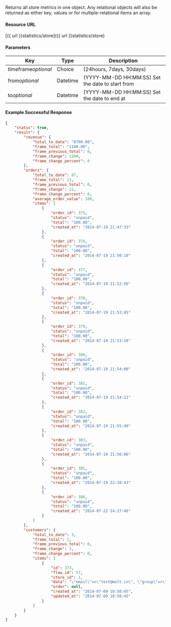 <!--
@title Get all store metrics for a time period
@author Moltin Ltd
@description Gets a customer based on the given criteria

@sidebar 1
@family Statistics
@rate No
@auth Yes
@format JSON
@http GET
@version beta
-->
Returns all store metrics in one object. Any relational objects will also be returned as either key, values or for multiple-relational items an array.


#### Resource URL
[{{ url }}statistics/store]({{ url }}statistics/store)


#### Parameters
Key | Type | Description
--- | ---- | -----------
timeframe*optional* | Choice | (24hours, 7days, 30days)
from*optional* | Datetime | (YYYY-MM-DD HH:MM:SS) Set the date to start from 
to*optional* | Datetime | (YYYY-MM-DD HH:MM:SS) Set the date to end at 

<!--code-->
#### Example Successful Response
``` json
{
    "status": true,
    "result": {
        "revenue": {
            "total_to_date": "8700.00",
            "frame_total": "1100.00",
            "frame_previous_total": 0,
            "frame_change": 1100,
            "frame_change_percent": 0
        },
        "orders": {
            "total_to_date": 87,
            "frame_total": 11,
            "frame_previous_total": 0,
            "frame_change": 11,
            "frame_change_percent": 0,
            "average_order_value": 100,
            "items": [
                {
                    "order_id": 375,
                    "status": "unpaid",
                    "total": "100.00",
                    "created_at": "2014-07-19 21:47:33"
                },
                {
                    "order_id": 376,
                    "status": "unpaid",
                    "total": "100.00",
                    "created_at": "2014-07-19 21:50:10"
                },
                {
                    "order_id": 377,
                    "status": "unpaid",
                    "total": "100.00",
                    "created_at": "2014-07-19 21:52:56"
                },
                {
                    "order_id": 378,
                    "status": "unpaid",
                    "total": "100.00",
                    "created_at": "2014-07-19 21:53:45"
                },
                {
                    "order_id": 379,
                    "status": "unpaid",
                    "total": "100.00",
                    "created_at": "2014-07-19 21:53:58"
                },
                {
                    "order_id": 380,
                    "status": "unpaid",
                    "total": "100.00",
                    "created_at": "2014-07-19 21:54:00"
                },
                {
                    "order_id": 381,
                    "status": "unpaid",
                    "total": "100.00",
                    "created_at": "2014-07-19 21:54:21"
                },
                {
                    "order_id": 382,
                    "status": "unpaid",
                    "total": "100.00",
                    "created_at": "2014-07-19 21:55:40"
                },
                {
                    "order_id": 383,
                    "status": "unpaid",
                    "total": "100.00",
                    "created_at": "2014-07-19 21:56:06"
                },
                {
                    "order_id": 385,
                    "status": "unpaid",
                    "total": "100.00",
                    "created_at": "2014-07-19 22:10:43"
                },
                {
                    "order_id": 386,
                    "status": "unpaid",
                    "total": "100.00",
                    "created_at": "2014-07-22 14:27:46"
                }
            ]
        },
        "customers": {
            "total_to_date": 3,
            "frame_total": 1,
            "frame_previous_total": 0,
            "frame_change": 1,
            "frame_change_percent": 0,
            "items": [
                {
                    "id": 373,
                    "flow_id": 57,
                    "store_id": 1,
                    "data": "\"email\"=>\"test@molt.in\", \"group\"=>\"372\", \"last_name\"=>\"Smith\", \"first_name\"=>\"John\"",
                    "order": null,
                    "created_at": "2014-07-09 10:50:45",
                    "updated_at": "2014-07-09 10:50:45"
                }
            ]
        }
    }
}
```

<!--/code-->